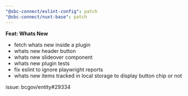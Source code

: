 ```yaml
---
"@sbc-connect/eslint-config": patch
"@sbc-connect/nuxt-base": patch
---
```


**Feat: Whats New**

- fetch whats new inside a plugin
- whats new header button
- whats new slideover component
- whats new plugin tests
- fix eslint to ignore playwright reports
- whats new items tracked in local storage to display button chip or not

issue: bcgov/entity#29334
